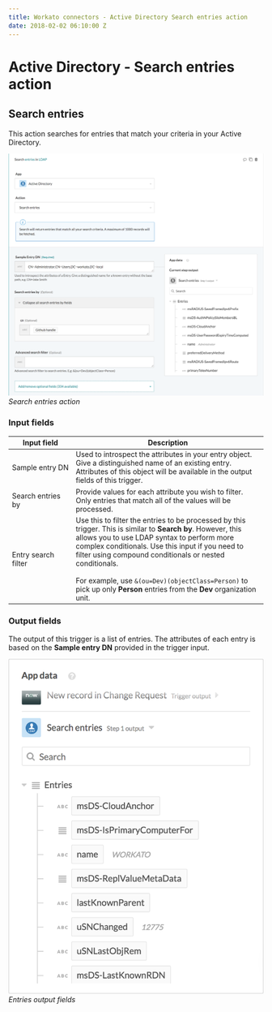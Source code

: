 ```yaml
---
title: Workato connectors - Active Directory Search entries action
date: 2018-02-02 06:10:00 Z
---
```


# Active Directory - Search entries action

## Search entries
This action searches for entries that match your criteria in your Active Directory.

![Search entries action](/assets/images/active_directory/search_entries.png)
*Search entries action*

### Input fields

<table class="unchanged rich-diff-level-one">
  <thead>
    <tr>
        <th width='25%'>Input field</th>
        <th>Description</th>
    </tr>
  </thead>
  <tbody>
    <tr>
      <td>Sample entry DN</td>
      <td>
        Used to introspect the attributes in your entry object. Give a distinguished name of an existing entry. Attributes of this object will be available in the output fields of this trigger.
      </td>
    </tr>
    <tr>
      <td>Search entries by</td>
      <td>
        Provide values for each attribute you wish to filter. Only entries that match all of the values will be processed.
      </td>
    </tr>
    <tr>
      <td>Entry search filter</td>
      <td>
        Use this to filter the entries to be processed by this trigger. This is similar to <b>Search by</b>. However, this allows you to use LDAP syntax to perform more complex conditionals. Use this input if you need to filter using compound conditionals or nested conditionals.<br><br>
        For example, use <code>&(ou=Dev)(objectClass=Person)</code> to pick up only <b>Person</b> entries from the <b>Dev</b> organization unit.
      </td>
    </tr>
  </tbody>
</table>

### Output fields
The output of this trigger is a list of entries. The attributes of each entry is based on the **Sample entry DN** provided in the trigger input.

![Entries output fields](/assets/images/active_directory/entries_output_schema.png)
*Entries output fields*
